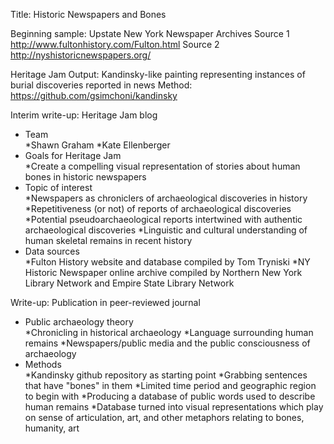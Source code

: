 Title: Historic Newspapers and Bones

Beginning sample: Upstate New York Newspaper Archives
Source 1 http://www.fultonhistory.com/Fulton.html
Source 2 http://nyshistoricnewspapers.org/

Heritage Jam Output: Kandinsky-like painting representing instances of burial discoveries reported in news
Method: https://github.com/gsimchoni/kandinsky

Interim write-up: Heritage Jam blog
<ul>
<li>Team</li>
*Shawn Graham
*Kate Ellenberger
<li>Goals for Heritage Jam</li>
*Create a compelling visual representation of stories about human bones in historic newspapers
<li>Topic of interest</li>
*Newspapers as chroniclers of archaeological discoveries in history
*Repetitiveness (or not) of reports of archaeological discoveries
*Potential pseudoarchaeological reports intertwined with authentic archaeological discoveries
*Linguistic and cultural understanding of human skeletal remains in recent history
<li>Data sources</li>
*Fulton History website and database compiled by Tom Tryniski
*NY Historic Newspaper online archive compiled by Northern New York Library Network and Empire State Library Network
</ul>

Write-up: Publication in peer-reviewed journal
<ul>
<li>Public archaeology theory</li>
*Chronicling in historical archaeology
*Language surrounding human remains
*Newspapers/public media and the public consciousness of archaeology
<li>Methods</li> 
*Kandinsky github repository as starting point
*Grabbing sentences that have "bones" in them
*Limited time period and geographic region to begin with
*Producing a database of public words used to describe human remains
*Database turned into visual representations which play on sense of articulation, art, and other metaphors relating to bones, humanity, art
</ul>
